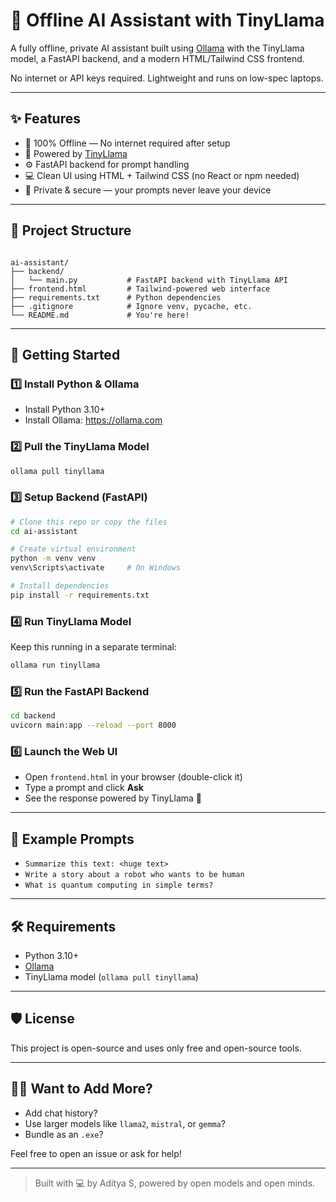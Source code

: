 
# 🤖 Offline AI Assistant with TinyLlama

A fully offline, private AI assistant built using [Ollama](https://ollama.com) with the TinyLlama model, a FastAPI backend, and a modern HTML/Tailwind CSS frontend.

No internet or API keys required. Lightweight and runs on low-spec laptops.

---

## ✨ Features

- 🔌 100% Offline — No internet required after setup
- 🧠 Powered by [TinyLlama](https://ollama.com/library/tinyllama)
- ⚙️ FastAPI backend for prompt handling
- 💻 Clean UI using HTML + Tailwind CSS (no React or npm needed)
- 🔐 Private & secure — your prompts never leave your device

---

## 📁 Project Structure

```

ai-assistant/
├── backend/
│   └── main.py           # FastAPI backend with TinyLlama API
├── frontend.html         # Tailwind-powered web interface
├── requirements.txt      # Python dependencies
├── .gitignore            # Ignore venv, pycache, etc.
└── README.md             # You're here!

````

---

## 🚀 Getting Started

### 1️⃣ Install Python & Ollama

- Install Python 3.10+
- Install Ollama: https://ollama.com

### 2️⃣ Pull the TinyLlama Model

```bash
ollama pull tinyllama
````

### 3️⃣ Setup Backend (FastAPI)

```bash
# Clone this repo or copy the files
cd ai-assistant

# Create virtual environment
python -m venv venv
venv\Scripts\activate     # On Windows

# Install dependencies
pip install -r requirements.txt
```

### 4️⃣ Run TinyLlama Model

Keep this running in a separate terminal:

```bash
ollama run tinyllama
```

### 5️⃣ Run the FastAPI Backend

```bash
cd backend
uvicorn main:app --reload --port 8000
```

### 6️⃣ Launch the Web UI

* Open `frontend.html` in your browser (double-click it)
* Type a prompt and click **Ask**
* See the response powered by TinyLlama 🎉

---

## 🧪 Example Prompts

* `Summarize this text: <huge text>`
* `Write a story about a robot who wants to be human`
* `What is quantum computing in simple terms?`

---

## 🛠 Requirements

* Python 3.10+
* [Ollama](https://ollama.com)
* TinyLlama model (`ollama pull tinyllama`)

---

## 🛡️ License

This project is open-source and uses only free and open-source tools.

---

## 🙋‍♂️ Want to Add More?

* Add chat history?
* Use larger models like `llama2`, `mistral`, or `gemma`?
* Bundle as an `.exe`?

Feel free to open an issue or ask for help!

---

> Built with 💻 by Aditya S, powered by open models and open minds.

